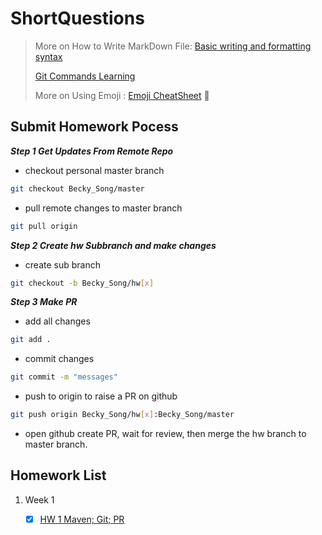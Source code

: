 # ShortQuestions
> More on How to Write MarkDown File: [Basic writing and formatting syntax](https://docs.github.com/en/get-started/writing-on-github/getting-started-with-writing-and-formatting-on-github/basic-writing-and-formatting-syntax)
>
> [Git Commands Learning](https://learngitbranching.js.org)
>
> More on Using Emoji : [Emoji CheatSheet](https://github.com/ikatyang/emoji-cheat-sheet/blob/master/README.md) :butterfly:

## Submit Homework Pocess

**_Step 1 Get Updates From Remote Repo_**

- checkout personal master branch
```bash
git checkout Becky_Song/master
```
- pull remote changes to master branch
```bash
git pull origin
```
**_Step 2 Create hw Subbranch and make changes_**
- create sub branch
```bash
git checkout -b Becky_Song/hw[x]
```
**_Step 3 Make PR_**
- add all changes
```bash
git add .
```
- commit changes
```bash
git commit -m "messages"
```
- push to origin to raise a PR on github
```bash
git push origin Becky_Song/hw[x]:Becky_Song/master 
```
- open github create PR, wait for review, then merge the hw branch to master branch.

## Homework List

1. Week 1
    - [x] [HW 1 Maven; Git; PR](hw1.md)

